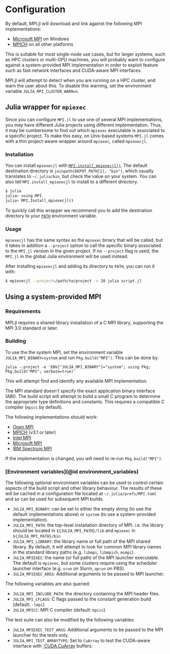 # Configuration

By default, MPI.jl will download and link against the following MPI implementations:
- [Microsoft MPI](https://docs.microsoft.com/en-us/message-passing-interface/microsoft-mpi) on Windows
- [MPICH](http://www.mpich.org/) on all other platforms

This is suitable for most single-node use cases, but for larger systems, such as HPC
clusters or multi-GPU machines, you will probably want to configure against a
system-provided MPI implementation in order to exploit feature such as fast network
interfaces and CUDA-aware MPI interfaces.

MPI.jl will attempt to detect when you are running on a HPC cluster, and warn the user
about this. To disable this warning, set the environment variable
`JULIA_MPI_CLUSTER_WARN=n`.

## Julia wrapper for `mpiexec`

Since you can configure `MPI.jl` to use one of several MPI implementations, you
may have different Julia projects using different implementation.  Thus, it may
be cumbersome to find out which `mpiexec` executable is associated to a specific
project.  To make this easy, on Unix-based systems `MPI.jl` comes with a thin
project-aware wrapper around `mpiexec`, called `mpiexecjl`.

### Installation

You can install `mpiexecjl` with [`MPI.install_mpiexecjl()`](@ref).  The default
destination directory is `joinpath(DEPOT_PATH[1], "bin")`, which usually
translates to `~/.julia/bin`, but check the value on your system.  You can also
tell `MPI.install_mpiexecjl` to install to a different directory.

```sh
$ julia
julia> using MPI
julia> MPI.Install_mpiexecjl()
```

To quickly call this wrapper we recommend you to add the destination directory
to your [`PATH`](https://en.wikipedia.org/wiki/PATH_(variable)) environment
variable.

### Usage

`mpiexecjl` has the same syntax as the `mpiexec` binary that will be called, but
it takes in addition a `--project` option to call the specific binary associated
to the `MPI.jl` version in the given project.  If no `--project` flag is used,
the `MPI.jl` in the global Julia environment will be used instead.

After installing `mpiexecjl` and adding its directory to `PATH`, you can run it
with:

```sh
$ mpiexecjl --project=/path/to/project -n 20 julia script.jl
```

## Using a system-provided MPI

### Requirements

MPI.jl requires a shared library installation of a C MPI library, supporting the MPI 3.0
standard or later.

### Building

To use the the system MPI, set the environment variable `JULIA_MPI_BINARY=system` and run
`Pkg.build("MPI")`. This can be done by:
```
julia --project -e 'ENV["JULIA_MPI_BINARY"]="system"; using Pkg; Pkg.build("MPI"; verbose=true)'
```
This will attempt find and identify any available MPI implementation.

The MPI standard doesn't specify the exact application binary interface (ABI).
The build script will attempt to build a small C program to
determine the appropriate type definitions and constants. This requires a compatible C
compiler (`mpicc` by default).

The following implementations should work:

- [Open MPI](http://www.open-mpi.org/)
- [MPICH](http://www.mpich.org/) (v3.1 or later)
- [Intel MPI](https://software.intel.com/en-us/mpi-library)
- [Microsoft MPI](https://docs.microsoft.com/en-us/message-passing-interface/microsoft-mpi)
- [IBM Spectrum MPI](https://www.ibm.com/us-en/marketplace/spectrum-mpi)

If the implementation is changed, you will need to re-run `Pkg.build("MPI")`.

### [Environment variables](@id environment_variables)

The following optional environment variables can be used to control certain aspects of the
build script and other library behaviour. The results of these will be cached in a
configuration file located at `~/.julia/prefs/MPI.toml` and so can be used for subsequent
MPI builds.

- `JULIA_MPI_BINARY`: can be set to either the empty string (to use the default implementations
  above) or `system` (to use a system-provided implementation).
- `JULIA_MPI_PATH`: the top-level installation directory of MPI. i.e. the library should
  be located in `${JULIA_MPI_PATH}/lib` and `mpiexec` in `${JULIA_MPI_PATH}/bin`
- `JULIA_MPI_LIBRARY`: the library name or full path of the MPI shared library. By
  default, it will attempt to look for common MPI library names in the standard library
  paths (e.g. `libmpi`, `libmpich`, `msmpi`).
- `JULIA_MPIEXEC`: the name (or full path) of the MPI launcher executable. The default is
  `mpiexec`, but some clusters require using the scheduler launcher interface (e.g. `srun`
  on Slurm, `aprun` on PBS).
- `JULIA_MPIEXEC_ARGS`: Additional arguments to be passed to MPI launcher.

The following variables are also queried:

- `JULIA_MPI_INCLUDE_PATH`: the directory containing the MPI header files.
- `JULIA_MPI_CFLAGS`: C flags passed to the constant generation build (default: `-lmpi`)
- `JULIA_MPICC`: MPI C compiler (default: `mpicc`)

The test suite can also be modified by the following variables:

- `JULIA_MPIEXEC_TEST_ARGS`: Additional arguments to be passed to the MPI launcher for the tests only.
- `JULIA_MPI_TEST_ARRAYTYPE`: Set to `CuArray` to test the CUDA-aware interface with
  [`CUDA.CuArray](https://github.com/JuliaGPU/CUDA.jl) buffers.
